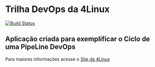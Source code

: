 # Trilha DevOps da 4Linux

<!-- Altere a Flag abaixo com sua URL do Travis -->
[![Build Status](https://travis-ci.com/wesleymoura/DevOpsLab-HelloWorld.svg?branch=master)](https://travis-ci.com/wesleymoura/DevOpsLab-HelloWorld)

## Aplicação criada para exemplificar o Ciclo de uma PipeLine DevOps


Para maiores informações acesse o [Site da 4Linux](https://www.4linux.com.br/cursos/devops)
